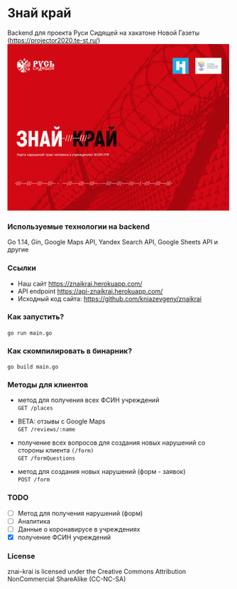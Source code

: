# Знай край
Backend для проекта Руси Сидящей на хакатоне Новой Газеты (https://projector2020.te-st.ru/)
<img src="https://github.com/semyon-dev/znai-krai/blob/master/img.png" alt="drawing" width="500"/>

### Используемые технологии на backend
Go 1.14, Gin, Google Maps API, Yandex Search API, Google Sheets API и другие

### Ссылки
* Наш сайт https://znaikrai.herokuapp.com/
* API endpoint https://api-znaikrai.herokuapp.com/
* Исходный код сайта: https://github.com/kniazevgeny/znaikrai

### Как запустить?
`go run main.go`

### Как скомпилировать в бинарник?
`go build main.go`

### Методы для клиентов

* метод для получения всех ФСИН учреждений \
`GET /places`

* BETA: отзывы с Google Maps \
`GET /reviews/:name`

* получение всех вопросов для создания новых нарушений со стороны клиента `(/form)` \
`GET /formQuestions`

* метод для создания новых нарушений (форм - заявок) \
`POST /form`

### TODO

- [ ] Метод для получения нарушений (форм)
- [ ] Аналитика
- [ ] Данные о коронавирусе в учреждениях
- [x] получение ФСИН учреждений

### License
znai-krai is licensed under the Creative Commons Attribution NonCommercial ShareAlike (CC-NC-SA)
